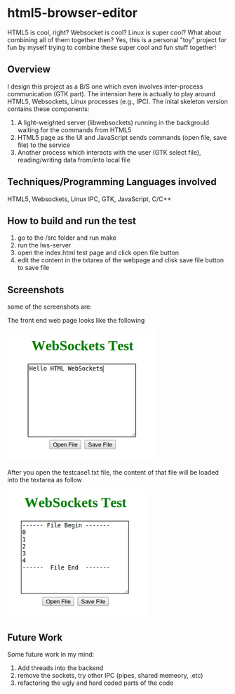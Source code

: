 html5-browser-editor
====================

HTML5 is cool, right? Websocket is cool? Linux is super cool? What about combining all of them together then? Yes, this is a personal "toy" project for fun by myself trying to combine these super cool and fun stuff together!

## Overview
I design this project as a B/S one which even involves inter-process communication (GTK part). The intension here is actually to play around HTML5, Websockets, Linux processes (e.g., IPC). The inital skeleton version contains these components: 

1. A light-weighted server (libwebsockets) running in the backgrould waiting for the commands from HTML5
2. HTML5 page as the UI and JavaScript sends commands (open file, save file) to the service
3. Another process which interacts with the user (GTK select file), reading/writing data from/into local file

## Techniques/Programming Languages involved 
HTML5, Websockets, Linux IPC, GTK, JavaScript, C/C++

## How to build and run the test

1. go to the /src folder and run make
2. run the lws-server
3. open the index.html test page and click open file button
4. edit the content in the txtarea of the webpage and clisk save file button to save file

## Screenshots

some of the screenshots are:

The front end web page looks like the following

![alt tag](https://github.com/yongminyan/html5-browser-editor/blob/master/screenshots.d/mainPageUI.png)

After you open the testcase1.txt file, the content of that file will be loaded into the textarea as follow

![alt tag](https://github.com/yongminyan/html5-browser-editor/blob/master/screenshots.d/openFile.png)


## Future Work

Some future work in my mind:

1. Add threads into the backend
2. remove the sockets, try other IPC (pipes, shared memeory, .etc) 
3. refactoring the ugly and hard coded parts of the code
